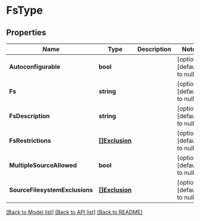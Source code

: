 # FsType

## Properties
Name | Type | Description | Notes
------------ | ------------- | ------------- | -------------
**Autoconfigurable** | **bool** |  | [optional] [default to null]
**Fs** | **string** |  | [optional] [default to null]
**FsDescription** | **string** |  | [optional] [default to null]
**FsRestrictions** | [**[]Exclusion**](Exclusion.md) |  | [optional] [default to null]
**MultipleSourceAllowed** | **bool** |  | [optional] [default to null]
**SourceFilesystemExclusions** | [**[]Exclusion**](Exclusion.md) |  | [optional] [default to null]

[[Back to Model list]](../README.md#documentation-for-models) [[Back to API list]](../README.md#documentation-for-api-endpoints) [[Back to README]](../README.md)

